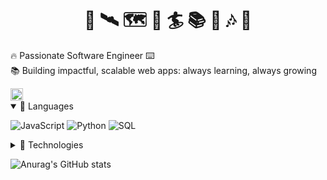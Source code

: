 <h1 align="center"> 📸 🛰️ 🗺️ 🌊 🏄 📚 🎸 🎶 🚀</h1>

🔥 Passionate Software Engineer ⌨️ <br>
📚 Building impactful, scalable web apps: always learning, always growing

<img src="https://68.media.tumblr.com/8df7bd6fed56203b5b6fdc7998c9471b/tumblr_oakqgsV16W1vsjcxvo1_500.gif" style="height: 20px" align="center" alt="Iconic GIF">

<details open>
<summary>📜 Languages</summary>

![JavaScript](https://img.shields.io/badge/-JavaScript-000?&logo=JavaScript)
![Python](https://img.shields.io/badge/-Python-000?&logo=Python)
![SQL](https://img.shields.io/badge/-SQL-000?&logo=MySQL)

</details>

<details>
  <summary>🧪 Technologies</summary>

#### Frontend

![ReactJS](https://img.shields.io/badge/-React.js-000?&logo=React)
![Boostrap](https://img.shields.io/badge/-Boostrap-000?&logo=bootstrap)
![less](https://img.shields.io/badge/-less-000?&logo=less&logoColor=16537e)

#### Backend

![Django](https://img.shields.io/badge/-Django-000?&logo=django&logoColor=103e2e)
![Node.js](https://img.shields.io/badge/-Node.js-000?&logo=node.js)
![Express](https://img.shields.io/badge/-Express-000?&logo=express)
![Laravel](https://img.shields.io/badge/-Laravel-000?&logo=laravel)

#### Layout and Design

![Adobe Photoshop](https://img.shields.io/badge/-Adobe%20Photoshop-000?&logo=adobephotoshop)
![Adobe InDesign](https://img.shields.io/badge/-Adobe%20InDesign-000?&logo=adobeindesign)
![Adobe Lightroom](https://img.shields.io/badge/-Adobe%20Lightroom-000?&logo=adobelightroom)
![Adobe Premiere](https://img.shields.io/badge/-Adobe%20Premiere-000?&logo=adobepremierepro)
![Adobe AfterEffects](https://img.shields.io/badge/-Adobe%20AfterEffects-000?&logo=adobeaftereffects)
![AutoCAD](https://img.shields.io/badge/-AutoCAD-000?&logo=autocad)

#### Productivity Tools and Services

![Linux](https://img.shields.io/badge/-Linux-000?&logo=Linux)
![Docker](https://img.shields.io/badge/-Docker-000?&logo=Docker)
![WordPress](https://img.shields.io/badge/-WordPress-000?&logo=Wordpress)
![Redis](https://img.shields.io/badge/-Redis-000?&logo=Redis)

#### Database-related

a
![PostgreSQL](https://img.shields.io/badge/-PostgreSQL-000?&logo=postgresql)
![MySQL](https://img.shields.io/badge/-MySQL-000?&logo=mysql)
![SQlite](https://img.shields.io/badge/-SQlite-000?&logo=sqlite&logoColor=3d85c6)

</details>

![Anurag's GitHub stats](https://github-readme-stats.vercel.app/api?username=ecodivilas&theme=chartreuse-dark&show_icons=true&hide_border=true&show_icons=true&include_all_commits=true&count_private=true&line_height=21&icon_color=FFE400&bg_color=09131B&text_color=ffffff&border_color=0c1a25&cache_seconds=86400&hide=contribs,issues&card_width=500)
